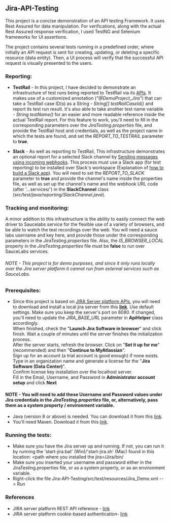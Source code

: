 ## Jira-API-Testing
This project is a concise demonstration of an API testing Framework. It uses Rest Assured for data manipulation. 
For verifications, along with the actual Rest Assured response verification, I used TestNG and Selenium frameworks for UI assertions.

The project contains several tests running in a predefined order, where initially an API request is sent for creating, updating, 
or deleting a specific resource (data entity). Then, a UI process will verify that the successful API request is visually presented to the users.

### Reporting:
* **TestRail** - In this project, I have decided to demonstrate an infrastructure of test runs being reported to TestRail via its [APIs][testrail api].
It makes use of a customized annotation (_"@DemoProject_Jira"_) that can take a TestRail case ID(s) as a String - _String[] testRailCaseId()_ and 
report its test run result. it's also able to take another test name variable - _String testName()_ for an easier and more readable reference inside 
the actual TestRail report. For this feature to work, you'll need to fill in the corresponding parameters over the _JiraTesting.properties_ file, and
provide the TestRail host and credentials, as well as the project name in which the tests are found, and set the _REPORT_TO_TESTRAIL_ parameter to **true**.  


* **Slack** - As well as reporting to TestRail, This infrastructure demonstrates an optional report for a selected Slack channel by 
[Sending messages using incoming webhooks][slack webhook].
This process must use a Slack app (for test reporting) to be installed over Slack's workspace (Explanation of [how to build a Slack app][slack app]).
You will need to set the _REPORT_TO_SLACK_ parameter to **true** and provide the channel's name inside the properties file, as well as set up the channel's 
name and the webhook URL code (after '...services/') in the **SlackChannel** class (_src/test/java/reporting/SlackChannel.java_). 


### Tracking and monitoring:
A minor addition to this infrastructure is the ability to easily connect the web driver to Saucelabs service for the flexible use of a variety of browsers,
and be able to watch the test recordings over the web. You will need a sauce labs username and key here, and provide those under the corresponding parameters in the _JiraTesting.properties_ file.
Also, the _IS_BROWSER_LOCAL_ property in the _JiraTesting.properties_ file must be **false** to run over SauceLabs services.  
###### NOTE - This project is for demo purposes, and since it only runs locally over the Jira server platform it cannot run from external services such as SauceLabs.  

### Prerequisites:
* Since this project is based on [JIRA Server platform APIs][jira server platform api], you will need to download and install 
a local jira server from this [**link**](https://www.atlassian.com/software/jira/update). Use default settings. Make sure you keep the server's port on 8080. If changed, you'll need to update the 
_JIRA_BASE_URL_ parameter in **ApiHelper** class accordingly.  
When finished, check the "**Launch Jira Software in browser**" and click finish. Wait a couple of minutes until the server finishes the initialization process.  
After the server starts, refresh the browser. Click on "**Set it up for me**" (recommended) and then "**Continue to MyAtlassian**".  
Sign up for an account (a trial account is good enough) if none exists.  
Type in an organization name and generate a license for the "**Jira Software (Data Center)**".  
Confirm license key installation over the localhost server.  
Fill in the Email, Username, and Password in **Administrator account setup** and click **Next** 
#### NOTE - You will need to add these Username and Password values under Jira credentials in the _JiraTesting.properties_ file, or, alternatively, pass them as a system property / environment variable.

* Java (version 8 or above) is needed. You can download it from this [link](https://www.oracle.com/il-en/java/technologies/downloads/).
* You'll need Maven. Download it from this [link](https://maven.apache.org/download.cgi).

### Running the tests:
* Make sure you have the Jira server up and running. If not, you can run it by running the 'start-jira.bat' (Win)/'start-jira.sh' (Mac) found in this location:
\<path where you installed the jira>/Jira/bin/
* Make sure you inserted your username and password either in the JiraTesting.properties file, or as a system property, or as an environment variable.
* Right-click the file Jira-API-Testing/src/test/resources/Jira_Demo.xml --> Run


### References
* JIRA server platform REST API reference - [link][jira server platform api]
* JIRA server platform cookie-based authentication- [link][cookie-based auth]

[jira server platform api]: https://docs.atlassian.com/software/jira/docs/api/REST/7.6.1/
[cookie-based auth]: https://developer.atlassian.com/server/jira/platform/cookie-based-authentication/
[testrail api]: https://support.testrail.com/hc/en-us/categories/7076541806228-API-Manual
[slack webhook]: https://api.slack.com/messaging/webhooks
[slack app]: https://support.testrail.com/hc/en-us/categories/7076541806228-API-Manual
